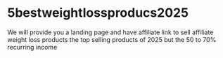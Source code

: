 # 5bestweightlossproducs2025
We will provide you a landing page and have affiliate link to sell affiliate weight loss products the top selling products of 2025 but the 50 to 70% recurring income
